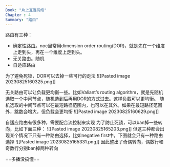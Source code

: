 ```yaml
---
Book: "片上互连网络"
Chapter : 4
Summary: "路由"
---
```

路由有三种：
- 确定性路由。noc里常用dimension order routing(DOR)，就是先在一个维度上走到头，再在一个维度上走到头。
- 无关路由。随机
- 自适应路由

为了避免死锁，DOR可以去掉一些可行的走法
![[Pasted image 20230825160325.png]]

无关路由可以让负载更均衡一些。比如Valiant’s routing algorithm，就是先随机选取一个中间节点，随机选到后再用DOR的方式过去。这样负载可以更均衡。
随机选取的中间节点可以在最短路径范围内，也可以在其外。如果在最短路径范围外，跳数会增大，但负载会更均衡
![[Pasted image 20230825160629.png]]

自适应路由有很多种，需要配合流控制来实现
为了防止死锁，可以ban掉一些转向，比如下面三种：
![[Pasted image 20230825165203.png]]
但这三种都会出现某个情况下只有一种路由选择，比如negative first中，下图就会只有一种路由选择
![[Pasted image 20230825165331.png]]
因此整出了奇偶转向，偶数行和奇数行分别ban掉两种转向


==多播没搞懂==

